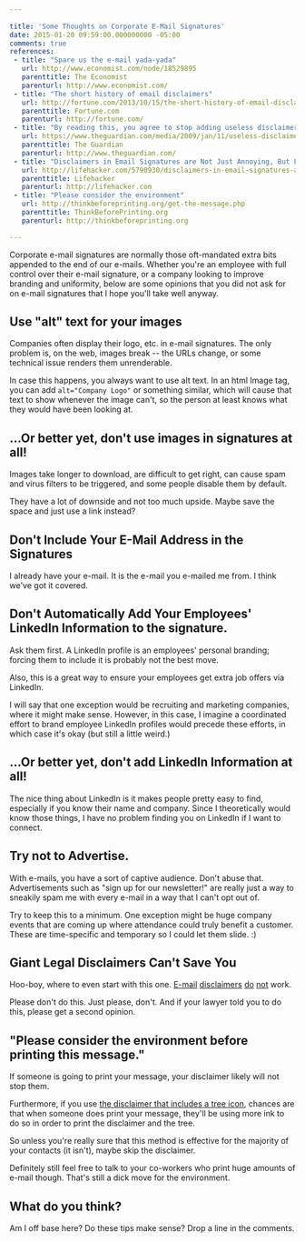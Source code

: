 ```yaml
---
 
title: 'Some Thoughts on Corporate E-Mail Signatures'
date: 2015-01-20 09:59:00.000000000 -05:00
comments: true
references: 
 - title: "Spare us the e-mail yada-yada"
   url: http://www.economist.com/node/18529895
   parenttitle: The Economist
   parenturl: http://www.economist.com/
 - title: "The short history of email disclaimers"
   url: http://fortune.com/2013/10/15/the-short-history-of-email-disclaimers/
   parenttitle: Fortune.com
   parenturl: http://fortune.com/
 - title: "By reading this, you agree to stop adding useless disclaimers"
   url: https://www.theguardian.com/media/2009/jan/11/useless-disclaimers-computing
   parenttitle: The Guardian
   parenturl: http://www.theguardian.com/
 - title: "Disclaimers in Email Signatures are Not Just Annoying, But Legally Meaningless"
   url: http://lifehacker.com/5790930/disclaimers-in-email-signatures-are-not-just-annoying-but-legally-meaningless
   parenttitle: Lifehacker
   parenturl: http://lifehacker.com
 - title: "Please consider the environment"
   url: http://thinkbeforeprinting.org/get-the-message.php
   parenttitle: ThinkBeforePrinting.org
   parenturl: http://thinkbeforeprinting.org

---
```

Corporate e-mail signatures are normally those oft-mandated extra bits appended to the end of our e-mails. Whether you're an employee with full control over their e-mail signature, or a company looking to improve branding and uniformity, below are some opinions that you did not ask for on e-mail signatures that I hope you'll take well anyway.

## Use "alt" text for your images
Companies often display their logo, etc. in e-mail signatures. The only problem is, on the web, images break -- the URLs change, or some technical issue renders them unrenderable.

In case this happens, you always want to use alt text. In an html Image tag, you can add `alt="Company Logo"` or something similar, which will cause that text to show whenever the image can't, so the person at least knows what they would have been looking at.

## ...Or better yet, don't use images in signatures at all!
Images take longer to download, are difficult to get right, can cause spam and virus filters to be triggered, and some people disable them by default.

They have a lot of downside and not too much upside. Maybe save the space and just use a link instead?

## Don't Include Your E-Mail Address in the Signatures
I already have your e-mail. It is the e-mail you e-mailed me from. I think we've got it covered.

## Don't Automatically Add Your Employees' LinkedIn Information to the signature.
Ask them first. A LinkedIn profile is an employees' personal branding; forcing them to include it is probably not the best move.

Also, this is a great way to ensure your employees get extra job offers via LinkedIn.

I will say that one exception would be recruiting and marketing companies, where it might make sense. However, in this case, I imagine a coordinated effort to brand employee LinkedIn profiles would precede these efforts, in which case it's okay (but still a little weird.)

## ...Or better yet, don't add LinkedIn Information at all!
The nice thing about LinkedIn is it makes people pretty easy to find, especially if you know their name and company. Since I theoretically would know those things, I have no problem finding you on LinkedIn if I want to connect.

## Try not to Advertise.
With e-mails, you have a sort of captive audience. Don't abuse that. Advertisements such as "sign up for our newsletter!" are really just a way to sneakily spam me with every e-mail in a way that I can't opt out of.

Try to keep this to a minimum. One exception might be huge company events that are coming up where attendance could truly benefit a customer. These are time-specific and temporary so I could let them slide. :)

## Giant Legal Disclaimers Can't Save You
Hoo-boy, where to even start with this one. [E-mail][Example1] [disclaimers][Example2] [do][Example3] [not][Example4] work.

Please don't do this. Just please, don't. And if your lawyer told you to do this, please get a second opinion.

## "Please consider the environment before printing this message."
If someone is going to print your message, your disclaimer likely will not stop them.

Furthermore, if you use [the disclaimer that includes a tree icon][PleaseConsider], chances are that when someone does print your message, they'll be using more ink to do so in order to print the disclaimer and the tree.

So unless you're really sure that this method is effective for the majority of your contacts (it isn't), maybe skip the disclaimer.

Definitely still feel free to talk to your co-workers who print huge amounts of e-mail though. That's still a dick move for the environment.

## What do you think?
Am I off base here? Do these tips make sense? Drop a line in the comments.

[Example1]: http://www.economist.com/node/18529895
[Example2]: http://fortune.com/2013/10/15/the-short-history-of-email-disclaimers/
[Example3]: https://www.theguardian.com/media/2009/jan/11/useless-disclaimers-computing
[Example4]: http://lifehacker.com/5790930/disclaimers-in-email-signatures-are-not-just-annoying-but-legally-meaningless
[PleaseConsider]: http://thinkbeforeprinting.org/get-the-message.php